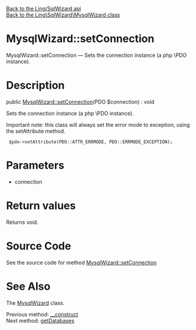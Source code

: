 [Back to the Ling/SqlWizard api](https://github.com/lingtalfi/SqlWizard/blob/master/doc/api/Ling/SqlWizard.md)<br>
[Back to the Ling\SqlWizard\MysqlWizard class](https://github.com/lingtalfi/SqlWizard/blob/master/doc/api/Ling/SqlWizard/MysqlWizard.md)


MysqlWizard::setConnection
================



MysqlWizard::setConnection — Sets the connection instance (a php \PDO instance).




Description
================


public [MysqlWizard::setConnection](https://github.com/lingtalfi/SqlWizard/blob/master/doc/api/Ling/SqlWizard/MysqlWizard/setConnection.md)(PDO $connection) : void




Sets the connection instance (a php \PDO instance).

Important note: this class will always set the error mode to exception,
using the setAttribute method.



     $pdo->setAttribute(PDO::ATTR_ERRMODE, PDO::ERRMODE_EXCEPTION);




Parameters
================


- connection

    


Return values
================

Returns void.








Source Code
===========
See the source code for method [MysqlWizard::setConnection](https://github.com/lingtalfi/SqlWizard/blob/master/MysqlWizard.php#L117-L121)


See Also
================

The [MysqlWizard](https://github.com/lingtalfi/SqlWizard/blob/master/doc/api/Ling/SqlWizard/MysqlWizard.md) class.

Previous method: [__construct](https://github.com/lingtalfi/SqlWizard/blob/master/doc/api/Ling/SqlWizard/MysqlWizard/__construct.md)<br>Next method: [getDatabases](https://github.com/lingtalfi/SqlWizard/blob/master/doc/api/Ling/SqlWizard/MysqlWizard/getDatabases.md)<br>

